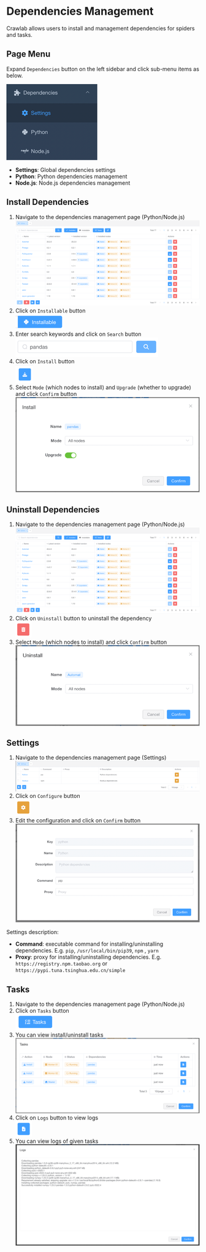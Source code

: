 # Dependencies Management

Crawlab allows users to install and management dependencies for spiders and tasks.

## Page Menu

Expand `Dependencies` button on the left sidebar and click sub-menu items as below.

![menu.png](./img/menu.png)

- **Settings**: Global dependencies settings
- **Python**: Python dependencies management
- **Node.js**: Node.js dependencies management

## Install Dependencies

1. Navigate to the dependencies management page (Python/Node.js) <br/>![deps-list.png](./img/deps-list.png)
2. Click on `Installable` button <br/>![installable.png](./img/installable.png)
3. Enter search keywords and click on `Search` button <br/>![img.png](./img/search.png)
4. Click on `Install` button <br/>![install.png](./img/install.png)
5. Select `Mode` (which nodes to install) and `Upgrade` (whether to upgrade) and click `Confirm`
   button <br/>![install-form.png](./img/install-form.png)

## Uninstall Dependencies

1. Navigate to the dependencies management page (Python/Node.js) <br/>![deps-list.png](./img/deps-list.png)
2. Click on `Uninstall` button to uninstall the dependency <br/>![uninstall.png](./img/uninstall.png)
3. Select `Mode` (which nodes to install) and click `Confirm` button <br/>![uninstall-form.png](./img/uninstall-form.png)

## Settings

1. Navigate to the dependencies management page (Settings) <br/>![settings-list.png](./img/settings-list.png)
2. Click on `Configure` button <br/>![edit.png](./img/configure.png)
3. Edit the configuration and click on `Confirm` button <br/>![settings.png](./img/settings.png)

Settings description:

- **Command**: executable command for installing/uninstalling dependencies. E.g. `pip`, `/usr/local/bin/pip39`, `npm`
  , `yarn`
- **Proxy**: proxy for installing/uninstalling dependencies. E.g. `https://registry.npm.taobao.org`
  or `https://pypi.tuna.tsinghua.edu.cn/simple`

## Tasks

1. Navigate to the dependencies management page (Python/Node.js)
2. Click on `Tasks` button <br/>![tasks.png](./img/tasks.png)
3. You can view install/uninstall tasks <br/>![tasks-list.png](./img/tasks-list.png)
4. Click on `Logs` button to view logs <br/>![tasks-logs.png](./img/tasks-logs.png)
5. You can view logs of given tasks <br/>![tasks-logs-content.png](./img/tasks-logs-content.png)